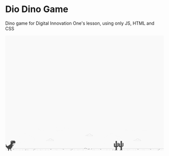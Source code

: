 # Dio Dino Game 
Dino game for Digital Innovation One's lesson, using only JS, HTML and CSS

![screenshot](example.png?raw=true "screenshot")
